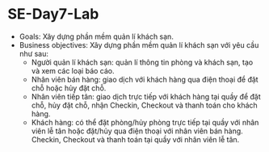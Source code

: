 # SE-Day7-Lab
- Goals: Xây dựng phần mềm quản lí khách sạn.
- Business objectives: Xây dựng phần mềm quản lí khách sạn với yêu cầu như sau:
  + Người quản lí khách sạn: quản lí thông tin phòng và khách sạn, tạo và xem các loại báo cáo.
  +	Nhân viên bán hàng: giao dịch với khách hàng qua điện thoại để đặt chỗ hoặc hủy đặt chỗ.
  +	Nhân viên tiếp tân: giao dịch trực tiếp với khách hàng tại quầy để đặt chỗ, hủy đặt chỗ, nhận Checkin, Checkout và thanh toán cho khách hàng.
  +	Khách hàng: có thể đặt phòng/hủy phòng trực tiếp tại quầy với nhân viên lễ tân hoặc đặt/hủy qua điện thoại với nhân viên bán hàng. Checkin, Checkout và thanh toán tại quầy với nhân viên lễ tân.

